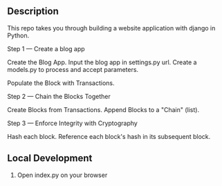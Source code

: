 ## Description

This repo takes you through building a website application with django in Python.

Step 1 — Create a blog app

Create the Blog App.
Input the blog app in settings.py url.
Create a models.py to process and accept parameters.


Populate the Block with Transactions.

Step 2 — Chain the Blocks Together

Create Blocks from Transactions.
Append Blocks to a "Chain" (list).

Step 3 — Enforce Integrity with Cryptography

Hash each block.
Reference each block's hash in its subsequent block.

## Local Development

1. Open index.py on your browser
